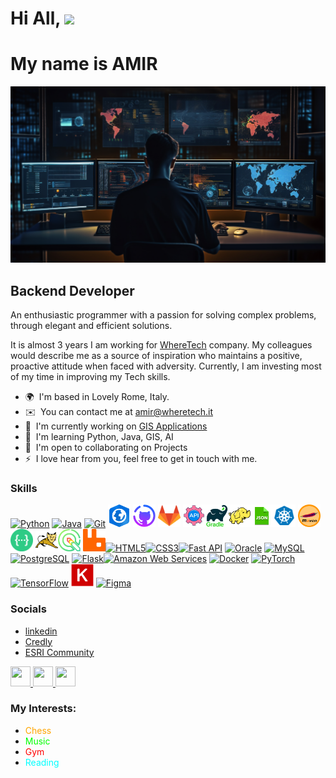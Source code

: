 
Hi All, ![](https://user-images.githubusercontent.com/18350557/176309783-0785949b-9127-417c-8b55-ab5a4333674e.gif)
============================================================================================================================
# My name is AMIR

<img src="https://github.com/AmirSarrafzadeh/AmirSarrafzadeh/blob/main/Icons/f1.png?raw=true" alt="Photo">

Backend Developer
-----------------

An enthusiastic programmer with a passion for solving complex problems, through elegant and efficient solutions.

It is almost 3 years I am working for <a href="https://wheretech.it/">WhereTech</a> company. My colleagues would describe me as a source of inspiration who maintains a positive, proactive attitude when faced with adversity. Currently, I am investing most of my time in improving my Tech skills.

* 🌍  I'm based in Lovely Rome, Italy.
* ✉️  You can contact me at [amir@wheretech.it](mailto:amir@wheretech.it)
* 🚀  I'm currently working on [GIS Applications](http://wheretech.it/)
* 🧠  I'm learning Python, Java, GIS, AI
* 🤝  I'm open to collaborating on Projects
* ⚡  I love hear from you, feel free to get in touch with me.

### Skills

<p align="left">
<a href="https://www.python.org/" target="_blank" rel="noreferrer"><img src="https://raw.githubusercontent.com/danielcranney/readme-generator/main/public/icons/skills/python-colored.svg" width="36" height="36" alt="Python" /></a> <a href="https://www.oracle.com/java/" target="_blank" rel="noreferrer"><img src="https://raw.githubusercontent.com/danielcranney/readme-generator/main/public/icons/skills/java-colored.svg" width="36" height="36" alt="Java" /></a> <a href="https://git-scm.com/" target="_blank" rel="noreferrer"><img src="https://raw.githubusercontent.com/danielcranney/readme-generator/main/public/icons/skills/git-colored.svg" width="36" height="36" alt="Git" /></a> <a href="https://www.arcgis.com/index.html" target="_blank" rel="noreferrer"><img src="https://github.com/AmirSarrafzadeh/AmirSarrafzadeh/blob/main/Icons/arcgis-pro.svg?raw=true" width="36" height="36" alt="ArcGIS" /></a> <a href="https://github.com/" target="_blank" rel="noreferrer"><img src="https://github.com/AmirSarrafzadeh/AmirSarrafzadeh/blob/main/Icons/Github.svg?raw=true" width="36" height="36" alt="Github" /></a> <a href="https://about.gitlab.com/" target="_blank" rel="noreferrer"><img src="https://github.com/AmirSarrafzadeh/AmirSarrafzadeh/blob/main/Icons/Gitlab.png?raw=true" width="36" height="36" alt="Gitlab" /></a> <a href="https://restfulapi.net/" target="_blank" rel="noreferrer"><img src="https://github.com/AmirSarrafzadeh/AmirSarrafzadeh/blob/main/Icons/Rest_api.png?raw=true" width="36" height="36" alt="Rest API" /></a><a href="https://gradle.org/" target="_blank" rel="noreferrer"><img src="https://github.com/AmirSarrafzadeh/AmirSarrafzadeh/blob/main/Icons/gradle.png?raw=true" width="36" height="36" alt="Gradle" /></a><a href="https://hadoop.apache.org/" target="_blank" rel="noreferrer"><img src="https://github.com/AmirSarrafzadeh/AmirSarrafzadeh/blob/main/Icons/hadoop.png?raw=true" width="36" height="36" alt="Hadoop" /></a><a href="https://www.json.org/json-en.html" target="_blank" rel="noreferrer"><img src="https://github.com/AmirSarrafzadeh/AmirSarrafzadeh/blob/main/Icons/json.png?raw=true" width="36" height="36" alt="Json" /></a><a href="https://kubernetes.io/" target="_blank" rel="noreferrer"><img src="https://github.com/AmirSarrafzadeh/AmirSarrafzadeh/blob/main/Icons/kubernetes.png?raw=true" width="36" height="36" alt="Kubernetes" /></a>
<a href="https://maven.apache.org/" target="_blank" rel="noreferrer"><img src="https://github.com/AmirSarrafzadeh/AmirSarrafzadeh/blob/main/Icons/maven.png?raw=true" width="36" height="36" alt="Maven" /></a>
<a href="https://swagger.io/" target="_blank" rel="noreferrer"><img src="https://github.com/AmirSarrafzadeh/AmirSarrafzadeh/blob/main/Icons/swagger.png?raw=true" width="36" height="36" alt="Swagger" /></a>
<a href="https://tomcat.apache.org/" target="_blank" rel="noreferrer"><img src="https://github.com/AmirSarrafzadeh/AmirSarrafzadeh/blob/main/Icons/tomcat.png?raw=true" width="36" height="36" alt="Tomcat" /></a><a href="https://qgis.org/en/site/" target="_blank" rel="noreferrer"><img src="https://github.com/AmirSarrafzadeh/AmirSarrafzadeh/blob/main/Icons/qgis.svg?raw=true" width="36" height="36" alt="QGIS" /></a>
<a href="https://rabbitmq.com/" target="_blank" rel="noreferrer"><img src="https://github.com/AmirSarrafzadeh/AmirSarrafzadeh/blob/main/Icons/rabbitmq.svg?raw=true" width="36" height="36" alt="Maven" /></a><a href="https://developer.mozilla.org/en-US/docs/Glossary/HTML5" target="_blank" rel="noreferrer"><img src="https://raw.githubusercontent.com/danielcranney/readme-generator/main/public/icons/skills/html5-colored.svg" width="36" height="36" alt="HTML5" /></a><a href="https://www.w3.org/TR/CSS/#css" target="_blank" rel="noreferrer"><img src="https://raw.githubusercontent.com/danielcranney/readme-generator/main/public/icons/skills/css3-colored.svg" width="36" height="36" alt="CSS3" /></a><a href="https://fastapi.tiangolo.com/" target="_blank" rel="noreferrer"><img src="https://raw.githubusercontent.com/danielcranney/readme-generator/main/public/icons/skills/fastapi-colored.svg" width="36" height="36" alt="Fast API" /></a> <a href="https://www.oracle.com/uk/index.html" target="_blank" rel="noreferrer"><img src="https://raw.githubusercontent.com/danielcranney/readme-generator/main/public/icons/skills/oracle-colored.svg" width="36" height="36" alt="Oracle" /></a> <a href="https://www.mysql.com/" target="_blank" rel="noreferrer"><img src="https://raw.githubusercontent.com/danielcranney/readme-generator/main/public/icons/skills/mysql-colored.svg" width="36" height="36" alt="MySQL" /></a> <a href="https://www.postgresql.org/" target="_blank" rel="noreferrer"><img src="https://raw.githubusercontent.com/danielcranney/readme-generator/main/public/icons/skills/postgresql-colored.svg" width="36" height="36" alt="PostgreSQL" /></a> <a href="https://flask.palletsprojects.com/en/2.0.x/" target="_blank" rel="noreferrer"><img src="https://raw.githubusercontent.com/danielcranney/readme-generator/main/public/icons/skills/flask-colored-dark.svg" width="36" height="36" alt="Flask" /></a><a href="https://aws.amazon.com" target="_blank" rel="noreferrer"><img src="https://raw.githubusercontent.com/danielcranney/readme-generator/main/public/icons/skills/aws-colored-dark.svg" width="36" height="36" alt="Amazon Web Services" /></a> <a href="https://www.docker.com/" target="_blank" rel="noreferrer"><img src="https://raw.githubusercontent.com/danielcranney/readme-generator/main/public/icons/skills/docker-colored.svg" width="36" height="36" alt="Docker" /></a> <a href="https://pytorch.org/" target="_blank" rel="noreferrer"><img src="https://raw.githubusercontent.com/danielcranney/readme-generator/main/public/icons/skills/pytorch-colored.svg" width="36" height="36" alt="PyTorch" /></a> <a href="https://www.tensorflow.org/" target="_blank" rel="noreferrer"><img src="https://raw.githubusercontent.com/danielcranney/readme-generator/main/public/icons/skills/tensorflow-colored.svg" width="36" height="36" alt="TensorFlow" /></a>
<a href="https://keras.io/" target="_blank" rel="noreferrer"><img src="https://github.com/AmirSarrafzadeh/AmirSarrafzadeh/blob/main/Icons/Keras.svg?raw=true" width="36" height="36" alt="Keras" /></a> 
<a href="https://www.figma.com/" target="_blank" rel="noreferrer"><img src="https://raw.githubusercontent.com/danielcranney/readme-generator/main/public/icons/skills/figma-colored.svg" width="36" height="36" alt="Figma" /></a>
</p>


### Socials
- <a href="https://www.linkedin.com/in/amir-sarrafzadeh/">linkedin</a> 
- <a href= "https://www.credly.com/users/amir-sarrafzadeh-arasi/badges"> Credly</a>
- <a href="https://community.esri.com/t5/user/viewprofilepage/user-id/485161">ESRI Community</a>

<p align="left"> <a href="https://www.facebook.com/amir.sarafzadeh/" target="_blank" rel="noreferrer"> <picture> <source media="(prefers-color-scheme: dark)" srcset="https://raw.githubusercontent.com/danielcranney/readme-generator/main/public/icons/socials/facebook-dark.svg" /> <source media="(prefers-color-scheme: light)" srcset="https://raw.githubusercontent.com/danielcranney/readme-generator/main/public/icons/socials/facebook.svg" /> <img src="https://raw.githubusercontent.com/danielcranney/readme-generator/main/public/icons/socials/facebook.svg" width="32" height="32" /> </picture> </a> <a href="https://www.github.com/AmirSarrafzadeh" target="_blank" rel="noreferrer"> <picture> <source media="(prefers-color-scheme: dark)" srcset="https://raw.githubusercontent.com/danielcranney/readme-generator/main/public/icons/socials/github-dark.svg" /> <source media="(prefers-color-scheme: light)" srcset="https://raw.githubusercontent.com/danielcranney/readme-generator/main/public/icons/socials/github.svg" /> <img src="https://raw.githubusercontent.com/danielcranney/readme-generator/main/public/icons/socials/github.svg" width="32" height="32" /> </picture> </a> <a href="https://www.linkedin.com/in/amir-sarrafzadeh/" target="_blank" rel="noreferrer"> <picture> <source media="(prefers-color-scheme: dark)" srcset="https://raw.githubusercontent.com/danielcranney/readme-generator/main/public/icons/socials/linkedin-dark.svg" /> <source media="(prefers-color-scheme: light)" srcset="https://raw.githubusercontent.com/danielcranney/readme-generator/main/public/icons/socials/linkedin.svg" /> <img src="https://raw.githubusercontent.com/danielcranney/readme-generator/main/public/icons/socials/linkedin.svg" width="32" height="32" /> </picture> </a></p>

### My Interests:
- <span style="color: orange">Chess</span>
- <span style="color: lime">Music</span>
- <span style="color: red">Gym</span>
- <span style="color: aqua">Reading</span>


